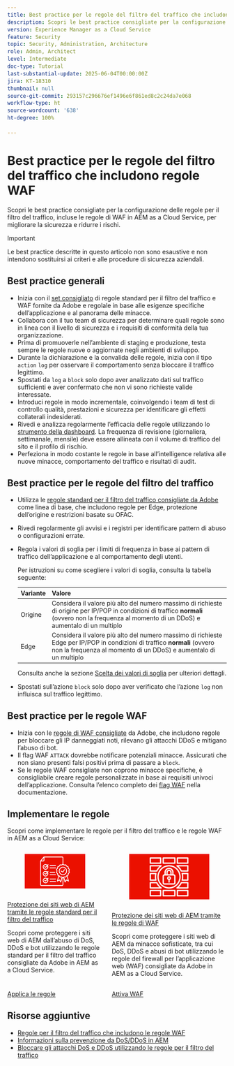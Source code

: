 ```yaml
---
title: Best practice per le regole del filtro del traffico che includono regole WAF
description: Scopri le best practice consigliate per la configurazione delle regole per il filtro del traffico, incluse le regole di WAF in AEM as a Cloud Service, per migliorare la sicurezza e ridurre i rischi.
version: Experience Manager as a Cloud Service
feature: Security
topic: Security, Administration, Architecture
role: Admin, Architect
level: Intermediate
doc-type: Tutorial
last-substantial-update: 2025-06-04T00:00:00Z
jira: KT-18310
thumbnail: null
source-git-commit: 293157c296676ef1496e6f861ed8c2c24da7e068
workflow-type: ht
source-wordcount: '638'
ht-degree: 100%

---
```


# Best practice per le regole del filtro del traffico che includono regole WAF

Scopri le best practice consigliate per la configurazione delle regole per il filtro del traffico, incluse le regole di WAF in AEM as a Cloud Service, per migliorare la sicurezza e ridurre i rischi.

>[!IMPORTANT]
>
>Le best practice descritte in questo articolo non sono esaustive e non intendono sostituirsi ai criteri e alle procedure di sicurezza aziendali.

## Best practice generali

- Inizia con il [set consigliato](./overview.md#adobe-recommended-rules) di regole standard per il filtro del traffico e WAF fornite da Adobe e regolale in base alle esigenze specifiche dell’applicazione e al panorama delle minacce.
- Collabora con il tuo team di sicurezza per determinare quali regole sono in linea con il livello di sicurezza e i requisiti di conformità della tua organizzazione.
- Prima di promuoverle nell’ambiente di staging e produzione, testa sempre le regole nuove o aggiornate negli ambienti di sviluppo.
- Durante la dichiarazione e la convalida delle regole, inizia con il tipo `action` `log` per osservare il comportamento senza bloccare il traffico legittimo.
- Spostati da `log` a `block` solo dopo aver analizzato dati sul traffico sufficienti e aver confermato che non vi sono richieste valide interessate.
- Introduci regole in modo incrementale, coinvolgendo i team di test di controllo qualità, prestazioni e sicurezza per identificare gli effetti collaterali indesiderati.
- Rivedi e analizza regolarmente l’efficacia delle regole utilizzando lo [strumento della dashboard](https://github.com/adobe/AEMCS-CDN-Log-Analysis-Tooling). La frequenza di revisione (giornaliera, settimanale, mensile) deve essere allineata con il volume di traffico del sito e il profilo di rischio.
- Perfeziona in modo costante le regole in base all’intelligence relativa alle nuove minacce, comportamento del traffico e risultati di audit.

## Best practice per le regole del filtro del traffico

- Utilizza le [regole standard per il filtro del traffico consigliate da Adobe](https://experienceleague.adobe.com/it/docs/experience-manager-cloud-service/content/security/traffic-filter-rules-including-waf#recommended-starter-rules) come linea di base, che includono regole per Edge, protezione dell’origine e restrizioni basate su OFAC.
- Rivedi regolarmente gli avvisi e i registri per identificare pattern di abuso o configurazioni errate.
- Regola i valori di soglia per i limiti di frequenza in base ai pattern di traffico dell’applicazione e al comportamento degli utenti.

  Per istruzioni su come scegliere i valori di soglia, consulta la tabella seguente:

  | Variante | Valore |
  | :--------- | :------- |
  | Origine | Considera il valore più alto del numero massimo di richieste di origine per IP/POP in condizioni di traffico **normali** (ovvero non la frequenza al momento di un DDoS) e aumentalo di un multiplo |
  | Edge | Considera il valore più alto del numero massimo di richieste Edge per IP/POP in condizioni di traffico **normali** (ovvero non la frequenza al momento di un DDoS) e aumentalo di un multiplo |

  Consulta anche la sezione [Scelta dei valori di soglia](../blocking-dos-attack-using-traffic-filter-rules.md#choosing-threshold-values) per ulteriori dettagli.

- Spostati sull’azione `block` solo dopo aver verificato che l’azione `log` non influisca sul traffico legittimo.

## Best practice per le regole WAF

- Inizia con le [regole di WAF consigliate](https://experienceleague.adobe.com/it/docs/experience-manager-cloud-service/content/security/traffic-filter-rules-including-waf#recommended-nonwaf-starter-rules) da Adobe, che includono regole per bloccare gli IP danneggiati noti, rilevano gli attacchi DDoS e mitigano l’abuso di bot.
- Il flag WAF `ATTACK` dovrebbe notificare potenziali minacce. Assicurati che non siano presenti falsi positivi prima di passare a `block`.
- Se le regole WAF consigliate non coprono minacce specifiche, è consigliabile creare regole personalizzate in base ai requisiti univoci dell’applicazione. Consulta l’elenco completo dei [flag WAF](https://experienceleague.adobe.com/it/docs/experience-manager-cloud-service/content/security/traffic-filter-rules-including-waf#waf-flags-list) nella documentazione.

## Implementare le regole

Scopri come implementare le regole per il filtro del traffico e le regole WAF in AEM as a Cloud Service:

<!-- CARDS
{target = _self}

* ./use-cases/using-traffic-filter-rules.md
  {title = Protecting AEM websites using standard traffic filter rules}
  {description = Learn how to protect AEM websites from DoS, DDoS and bot abuse using Adobe-recommended standard traffic filter rules in AEM as a Cloud Service.}
  {image = ./assets/use-cases/using-traffic-filter-rules.png}
  {cta = Apply Rules}

* ./use-cases/using-waf-rules.md
  {title = Protecting AEM websites using WAF traffic filter rules}
  {description = Learn how to protect AEM websites from sophisticated threats including DoS, DDoS, and bot abuse using Adobe-recommended Web Application Firewall (WAF) traffic filter rules in AEM as a Cloud Service.}
  {image = ./assets/use-cases/using-waf-rules.png}
  {cta = Activate WAF}
-->
<!-- START CARDS HTML - DO NOT MODIFY BY HAND -->
<div class="columns">
    <div class="column is-half-tablet is-half-desktop is-one-third-widescreen" aria-label="Protecting AEM websites using standard traffic filter rules">
        <div class="card" style="height: 100%; display: flex; flex-direction: column; height: 100%;">
            <div class="card-image">
                <figure class="image x-is-16by9">
                    <a href="./use-cases/using-traffic-filter-rules.md" title="Protezione dei siti web di AEM tramite le regole standard per il filtro del traffico" target="_self" rel="referrer">
                        <img class="is-bordered-r-small" src="./assets/use-cases/using-traffic-filter-rules.png" alt="Protezione dei siti web di AEM tramite le regole standard per il filtro del traffico"
                             style="width: 100%; aspect-ratio: 16 / 9; object-fit: cover; overflow: hidden; display: block; margin: auto;">
                    </a>
                </figure>
            </div>
            <div class="card-content is-padded-small" style="display: flex; flex-direction: column; flex-grow: 1; justify-content: space-between;">
                <div class="top-card-content">
                    <p class="headline is-size-6 has-text-weight-bold">
                        <a href="./use-cases/using-traffic-filter-rules.md" target="_self" rel="referrer" title="Protezione dei siti web di AEM tramite le regole standard per il filtro del traffico">Protezione dei siti web di AEM tramite le regole standard per il filtro del traffico</a>
                    </p>
                    <p class="is-size-6">Scopri come proteggere i siti web di AEM dall’abuso di DoS, DDoS e bot utilizzando le regole standard per il filtro del traffico consigliate da Adobe in AEM as a Cloud Service.</p>
                </div>
                <a href="./use-cases/using-traffic-filter-rules.md" target="_self" rel="referrer" class="spectrum-Button spectrum-Button--outline spectrum-Button--primary spectrum-Button--sizeM" style="align-self: flex-start; margin-top: 1rem;">
                    <span class="spectrum-Button-label has-no-wrap has-text-weight-bold">Applica le regole</span>
                </a>
            </div>
        </div>
    </div>
    <div class="column is-half-tablet is-half-desktop is-one-third-widescreen" aria-label="Protecting AEM websites using WAF rules">
        <div class="card" style="height: 100%; display: flex; flex-direction: column; height: 100%;">
            <div class="card-image">
                <figure class="image x-is-16by9">
                    <a href="./use-cases/using-waf-rules.md" title="Protezione dei siti web di AEM tramite le regole di WAF" target="_self" rel="referrer">
                        <img class="is-bordered-r-small" src="./assets/use-cases/using-waf-rules.png" alt="Protezione dei siti web di AEM tramite le regole di WAF"
                             style="width: 100%; aspect-ratio: 16 / 9; object-fit: cover; overflow: hidden; display: block; margin: auto;">
                    </a>
                </figure>
            </div>
            <div class="card-content is-padded-small" style="display: flex; flex-direction: column; flex-grow: 1; justify-content: space-between;">
                <div class="top-card-content">
                    <p class="headline is-size-6 has-text-weight-bold">
                        <a href="./use-cases/using-waf-rules.md" target="_self" rel="referrer" title="Protezione dei siti web di AEM tramite le regole di WAF">Protezione dei siti web di AEM tramite le regole di WAF</a>
                    </p>
                    <p class="is-size-6">Scopri come proteggere i siti web di AEM da minacce sofisticate, tra cui DoS, DDoS e abusi di bot utilizzando le regole del firewall per l’applicazione web (WAF) consigliate da Adobe in AEM as a Cloud Service.</p>
                </div>
                <a href="./use-cases/using-waf-rules.md" target="_self" rel="referrer" class="spectrum-Button spectrum-Button--outline spectrum-Button--primary spectrum-Button--sizeM" style="align-self: flex-start; margin-top: 1rem;">
                    <span class="spectrum-Button-label has-no-wrap has-text-weight-bold">Attiva WAF</span>
                </a>
            </div>
        </div>
    </div>
</div>
<!-- END CARDS HTML - DO NOT MODIFY BY HAND -->

## Risorse aggiuntive

- [Regole per il filtro del traffico che includono le regole WAF](https://experienceleague.adobe.com/it/docs/experience-manager-cloud-service/content/security/traffic-filter-rules-including-waf)
- [Informazioni sulla prevenzione da DoS/DDoS in AEM](https://experienceleague.adobe.com/it/docs/experience-manager-learn/foundation/security/understanding-dos-and-prevention-approaches)
- [Bloccare gli attacchi DoS e DDoS utilizzando le regole per il filtro del traffico](https://experienceleague.adobe.com/it/docs/experience-manager-learn/cloud-service/security/blocking-dos-attack-using-traffic-filter-rules)

